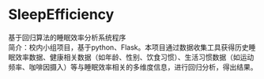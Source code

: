 # SleepEfficiency
基于回归算法的睡眠效率分析系统程序<br />简介：校内小组项目，基于python、Flask。本项目通过数据收集工具获得历史睡眠效率数据、健康相关数据（如年龄、性别、饮食习惯）、生活习惯数据（如运动频率、咖啡因摄入）等与睡眠效率相关的多维度信息，进行回归分析，得出结果。
